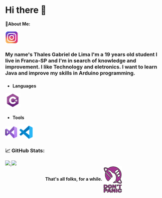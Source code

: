 <h1>Hi there 👋</h1>

<b>💬About Me:</b>

<a href="https://www.instagram.com/tael42f/">
<img align="center" alt="Instagram" width="42px" src="github-instagram-icon.png?raw=true"  title="@tael42f"/>
</a>

### My name's Thales Gabriel de Lima I'm a 19 years old student I live in Franca-SP and I'm in search of knowledge and improvement. I like Technology and eletronics. I want to learn Java and improve my skills in Arduino programming.

### <b>

-   Languages
    </b>

<p>
<img align="center" alt="CSharp" width="48px" src="/github-csharp-icon.png?raw=true"  title="CSharp"/>
</p>

### <b>

-   Tools
    </b>

<p>
<img align="center" alt="VisualStudio" width="38px" src="github-visualstudio-icon.png?raw=true" title="Visual Studio"/>
<img align="center" alt="VisualStudioCode" width="50px" src="github-visualstudiocode-icon.png?raw=true"  title="Visual Studio Code"/>
</p>

### <b>📈 GitHub Stats:</b>

<div align="left">

<a href="https://github.com/Thales-Gabriel42">
<img height="180em" src="https://github-readme-stats.vercel.app/api?username=Thales-Gabriel42&show_icons=true&theme=radical">
<img height="180em" src="https://github-readme-stats.vercel.app/api/top-langs/?username=Thales-Gabriel42&layout=compact&theme=radical">
</a>

</div>

<div align="center">
<b>That's all folks, for a while.</b> <img align="center" alt="CSharp" width="60" src="./github-dontpanic.png?raw=true"  title="Don't Panic"/>
</div>

